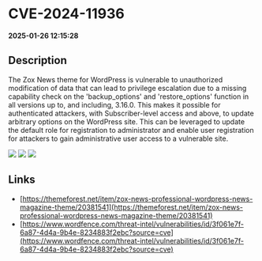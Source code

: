 # CVE-2024-11936

**2025-01-26 12:15:28**

## Description
The Zox News theme for WordPress is vulnerable to unauthorized modification of data that can lead to privilege escalation due to a missing capability check on the 'backup_options' and 'restore_options' function in all versions up to, and including, 3.16.0. This makes it possible for authenticated attackers, with Subscriber-level access and above, to update arbitrary options on the WordPress site. This can be leveraged to update the default role for registration to administrator and enable user registration for attackers to gain administrative user access to a vulnerable site.

![](https://img.shields.io/static/v1?label=Score&message=8.8&color=red)
![](https://img.shields.io/static/v1?label=Severity&message=HIGH&color=red)
![](https://img.shields.io/static/v1?label=CWE&message=Auth&color=green)

## Links
- [https://themeforest.net/item/zox-news-professional-wordpress-news-magazine-theme/20381541](https://themeforest.net/item/zox-news-professional-wordpress-news-magazine-theme/20381541)
- [https://www.wordfence.com/threat-intel/vulnerabilities/id/3f061e7f-6a87-4d4a-9b4e-8234883f2ebc?source=cve](https://www.wordfence.com/threat-intel/vulnerabilities/id/3f061e7f-6a87-4d4a-9b4e-8234883f2ebc?source=cve)
